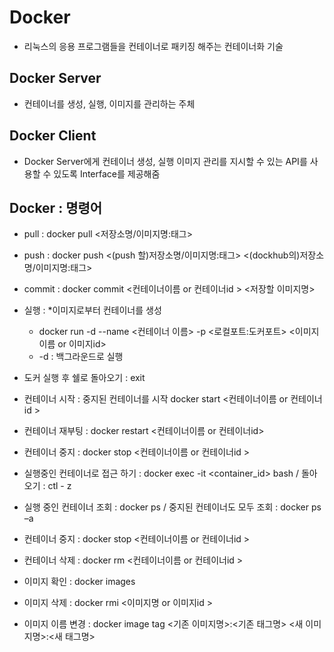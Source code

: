 # Docker
- 리눅스의 응용 프로그램들을 컨테이너로 패키징 해주는 컨테이너화 기술

## Docker Server
- 컨테이너를 생성, 실행, 이미지를 관리하는 주체

## Docker Client
- Docker Server에게 컨테이너 생성, 실행 이미지 관리를 지시할 수 있는 API를 사용할 수 있도록 Interface를 제공해줌

## Docker : 명령어
- pull : docker pull <저장소명/이미지명:태그>
- push : docker push <(push 할)저장소명/이미지명:태그> <(dockhub의)저장소명/이미지명:태그>
- commit : docker commit <컨테이너이름 or 컨테이너id > <저장할 이미지명>

- 실행 : *이미지로부터 컨테이너를 생성
    - docker run -d --name <컨테이너 이름> -p <로컬포트:도커포트> <이미지이름 or 이미지id>
    - -d : 백그라운드로 실행
- 도커 실행 후 쉘로 돌아오기 : exit
- 컨테이너 시작 : 중지된 컨테이너를 시작 docker start <컨테이너이름 or 컨테이너id >
- 컨테이너 재부팅 : docker restart <컨테이너이름 or 컨테이너id>
- 컨테이너 중지 : docker stop <컨테이너이름 or 컨테이너id >
- 실행중인 컨테이너로 접근 하기 : docker exec -it <container_id> bash / 돌아오기 : ctl - z
- 실행 중인 컨테이너 조회 : docker ps / 중지된 컨테이너도 모두 조회 : docker ps –a
- 컨테이너 중지 : docker stop <컨테이너이름 or 컨테이너id >
- 컨테이너 삭제 : docker rm <컨테이너이름 or 컨테이너id >

- 이미지 확인 : docker images
- 이미지 삭제 : docker rmi <이미지명 or 이미지id >
- 이미지 이름 변경 : docker image tag <기존 이미지명>:<기존 태그명> <새 이미지명>:<새 태그명>
